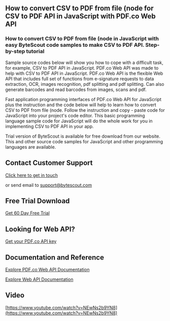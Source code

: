 ## How to convert CSV to PDF from file (node for CSV to PDF API in JavaScript with PDF.co Web API

### How to convert CSV to PDF from file (node in JavaScript with easy ByteScout code samples to make CSV to PDF API. Step-by-step tutorial

Sample source codes below will show you how to cope with a difficult task, for example, CSV to PDF API in JavaScript. PDF.co Web API was made to help with CSV to PDF API in JavaScript. PDF.co Web API is the flexible Web API that includes full set of functions from e-signature requests to data extraction, OCR, images recognition, pdf splitting and pdf splitting. Can also generate barcodes and read barcodes from images, scans and pdf.

Fast application programming interfaces of PDF.co Web API for JavaScript plus the instruction and the code below will help to learn how to convert CSV to PDF from file (node. Follow the instruction and copy - paste code for JavaScript into your project's code editor. This basic programming language sample code for JavaScript will do the whole work for you in implementing CSV to PDF API in your app.

Trial version of ByteScout is available for free download from our website. This and other source code samples for JavaScript and other programming languages are available.

## Contact Customer Support

[Click here to get in touch](https://bytescout.zendesk.com/hc/en-us/requests/new?subject=PDF.co%20Web%20API%20Question)

or send email to [support@bytescout.com](mailto:support@bytescout.com?subject=PDF.co%20Web%20API%20Question) 

## Free Trial Download

[Get 60 Day Free Trial](https://bytescout.com/download/web-installer?utm_source=github-readme)

## Looking for Web API? 

[Get your PDF.co API key](https://pdf.co/documentation/api?utm_source=github-readme)

## Documentation and Reference

[Explore PDF.co Web API Documentation](https://bytescout.com/documentation/index.html?utm_source=github-readme)

[Explore Web API Documentation](https://pdf.co/documentation/api?utm_source=github-readme)

## Video

[https://www.youtube.com/watch?v=NEwNs2b9YN8](https://www.youtube.com/watch?v=NEwNs2b9YN8)